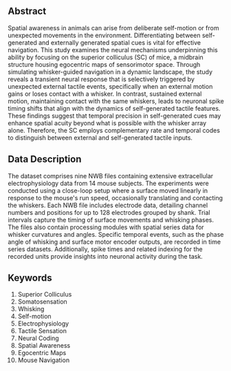## Abstract 

Spatial awareness in animals can arise from deliberate self-motion or from unexpected movements in the environment. Differentiating between self-generated and externally generated spatial cues is vital for effective navigation. This study examines the neural mechanisms underpinning this ability by focusing on the superior colliculus (SC) of mice, a midbrain structure housing egocentric maps of sensorimotor space. Through simulating whisker-guided navigation in a dynamic landscape, the study reveals a transient neural response that is selectively triggered by unexpected external tactile events, specifically when an external motion gains or loses contact with a whisker. In contrast, sustained external motion, maintaining contact with the same whiskers, leads to neuronal spike timing shifts that align with the dynamics of self-generated tactile features. These findings suggest that temporal precision in self-generated cues may enhance spatial acuity beyond what is possible with the whisker array alone. Therefore, the SC employs complementary rate and temporal codes to distinguish between external and self-generated tactile inputs.

## Data Description

The dataset comprises nine NWB files containing extensive extracellular electrophysiology data from 14 mouse subjects. The experiments were conducted using a close-loop setup where a surface moved linearly in response to the mouse's run speed, occasionally translating and contacting the whiskers. Each NWB file includes electrode data, detailing channel numbers and positions for up to 128 electrodes grouped by shank. Trial intervals capture the timing of surface movements and whisking phases. The files also contain processing modules with spatial series data for whisker curvatures and angles. Specific temporal events, such as the phase angle of whisking and surface motor encoder outputs, are recorded in time series datasets. Additionally, spike times and related indexing for the recorded units provide insights into neuronal activity during the task.

## Keywords

1. Superior Colliculus
2. Somatosensation
3. Whisking
4. Self-motion
5. Electrophysiology
6. Tactile Sensation
7. Neural Coding
8. Spatial Awareness
9. Egocentric Maps
10. Mouse Navigation